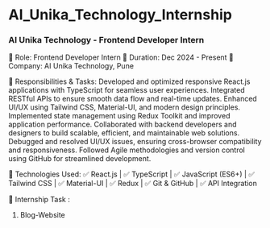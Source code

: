 # AI_Unika_Technology_Internship

### AI Unika Technology - Frontend Developer Intern
🚀 Role: Frontend Developer Intern
📅 Duration: Dec 2024 - Present
🏢 Company: AI Unika Technology, Pune

🔹 Responsibilities & Tasks:
Developed and optimized responsive React.js applications with TypeScript for seamless user experiences.
Integrated RESTful APIs to ensure smooth data flow and real-time updates.
Enhanced UI/UX using Tailwind CSS, Material-UI, and modern design principles.
Implemented state management using Redux Toolkit and improved application performance.
Collaborated with backend developers and designers to build scalable, efficient, and maintainable web solutions.
Debugged and resolved UI/UX issues, ensuring cross-browser compatibility and responsiveness.
Followed Agile methodologies and version control using GitHub for streamlined development.

🔹 Technologies Used:
✅ React.js | ✅ TypeScript | ✅ JavaScript (ES6+) | ✅ Tailwind CSS | ✅ Material-UI | ✅ Redux | ✅ Git & GitHub | ✅ API Integration

🔹 Internship Task :
1. Blog-Website 

